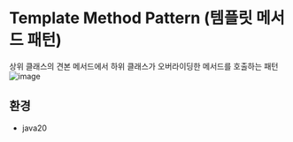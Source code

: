 # Template Method Pattern (템플릿 메서드 패턴)
상위 클래스의 견본 메서드에서 하위 클래스가 오버라이딩한 메서드를 호출하는 패턴
![image](https://github.com/yeen28/TIL/assets/48883549/8046007d-7a2d-48b8-837f-a8bfe612e6ba)


## 환경
* java20
